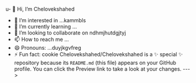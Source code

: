 u- 👋 Hi, I’m Chelovekshahed
- 👀 I’m interested in ...kammbls
- 🌱 I’m currently learning ...
- 💞️ I’m looking to collaborate on ndhmjhutdgjtyj
- 📫 How to reach me ...
- 😄 Pronouns: ...duyjkgvfreg
- ⚡ Fun fact: cookie
Chelovekshahed/Chelovekshahed is a ✨ special ✨ repository because its `README.md` (this file) appears on your GitHub profile.
You can click the Preview link to take a look at your changes.
--->
